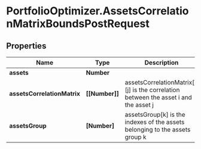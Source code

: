 # PortfolioOptimizer.AssetsCorrelationMatrixBoundsPostRequest

## Properties

Name | Type | Description | Notes
------------ | ------------- | ------------- | -------------
**assets** | **Number** |  | 
**assetsCorrelationMatrix** | **[[Number]]** | assetsCorrelationMatrix[i][j] is the correlation between the asset i and the asset j | 
**assetsGroup** | **[Number]** | assetsGroup[k] is the indexes of the assets belonging to the assets group k | 


